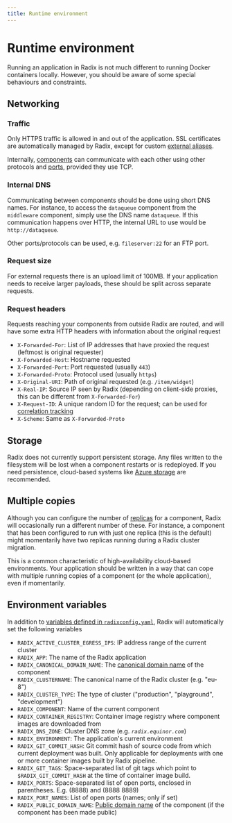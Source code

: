 ```yaml
---
title: Runtime environment
---
```


# Runtime environment

Running an application in Radix is not much different to running Docker containers locally. However, you should be aware of some special behaviours and constraints.

## Networking

### Traffic

Only HTTPS traffic is allowed in and out of the application. SSL certificates are automatically managed by Radix, except for custom [external aliases](../../guides/external-alias/).

Internally, [components](../topic-concepts/#component) can communicate with each other using other protocols and [ports](../../references/reference-radix-config/#components), provided they use TCP.

### Internal DNS

Communicating between components should be done using short DNS names. For instance, to access the `dataqueue` component from the `middleware` component, simply use the DNS name `dataqueue`. If this communication happens over HTTP, the internal URL to use would be `http://dataqueue`.

Other ports/protocols can be used, e.g. `fileserver:22` for an FTP port.

### Request size

For external requests there is an upload limit of 100MB. If your application needs to receive larger payloads, these should be split across separate requests.

### Request headers

Requests reaching your components from outside Radix are routed, and will have some extra HTTP headers with information about the original request

- `X-Forwarded-For`: List of IP addresses that have proxied the request (leftmost is original requester)
- `X-Forwarded-Host`: Hostname requested
- `X-Forwarded-Port`: Port requested (usually `443`)
- `X-Forwarded-Proto`: Protocol used (usually `https`)
- `X-Original-URI`: Path of original requested (e.g. `/item/widget`)
- `X-Real-IP`: Source IP seen by Radix (depending on client-side proxies, this can be different from `X-Forwarded-For`)
- `X-Request-ID`: A unique random ID for the request; can be used for [correlation tracking](https://theburningmonk.com/2015/05/a-consistent-approach-to-track-correlation-ids-through-microservices/)
- `X-Scheme`: Same as `X-Forwarded-Proto`

## Storage

Radix does not currently support persistent storage. Any files written to the filesystem will be lost when a component restarts or is redeployed. If you need persistence, cloud-based systems like [Azure storage](https://docs.microsoft.com/en-us/azure/storage/common/storage-introduction) are recommended.

## Multiple copies

Although you can configure the number of [replicas](../topic-concepts/#replica) for a component, Radix will occasionally run a different number of these. For instance, a component that has been configured to run with just one replica (this is the default) might momentarily have two replicas running during a Radix cluster migration.

This is a common characteristic of high-availability cloud-based environments. Your application should be written in a way that can cope with multiple running copies of a component (or the whole application), even if momentarily.

## Environment variables

In addition to [variables defined in `radixconfig.yaml`](../../references/reference-radix-config/#variables), Radix will automatically set the following variables

- `RADIX_ACTIVE_CLUSTER_EGRESS_IPS`: IP address range of the current cluster
- `RADIX_APP`: The name of the Radix application
- `RADIX_CANONICAL_DOMAIN_NAME`: The [canonical domain name](../topic-domain-names/#canonical-name) of the component
- `RADIX_CLUSTERNAME`: The canonical name of the Radix cluster (e.g. "eu-8")
- `RADIX_CLUSTER_TYPE`: The type of cluster ("production", "playground", "development")
- `RADIX_COMPONENT`: Name of the current component
- `RADIX_CONTAINER_REGISTRY`: Container image registry where component images are downloaded from
- `RADIX_DNS_ZONE`: Cluster DNS zone (e.g. _`radix.equinor.com`_)
- `RADIX_ENVIRONMENT`: The application's current environment
- `RADIX_GIT_COMMIT_HASH`: Git commit hash of source code from which current deployment was built. Only applicable for deployments with one or more container images built by Radix pipeline.
- `RADIX_GIT_TAGS`: Space-separated list of git tags which point to `$RADIX_GIT_COMMIT_HASH` at the time of container image build.
- `RADIX_PORTS`: Space-separated list of open ports, enclosed in parentheses. E.g. (8888) and (8888 8889)
- `RADIX_PORT_NAMES`: List of open ports (names; only if set)
- `RADIX_PUBLIC_DOMAIN_NAME`: [Public domain name](../topic-domain-names/#public-name) of the component (if the component has been made public)
